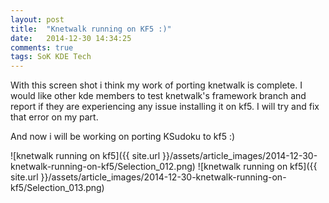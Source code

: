 ```yaml
---
layout: post
title:  "Knetwalk running on KF5 :)"
date:   2014-12-30 14:34:25
comments: true
tags: SoK KDE Tech
---
```

With this screen shot i think my work of porting knetwalk is complete. I would like other kde members to test knetwalk's framework branch and report if they are experiencing any issue installing it on kf5. I will try and fix that error on my part.

And now i will be working on porting KSudoku to kf5 :)

![knetwalk running on kf5]({{ site.url }}/assets/article_images/2014-12-30-knetwalk-running-on-kf5/Selection_012.png)
![knetwalk running on kf5]({{ site.url }}/assets/article_images/2014-12-30-knetwalk-running-on-kf5/Selection_013.png)
